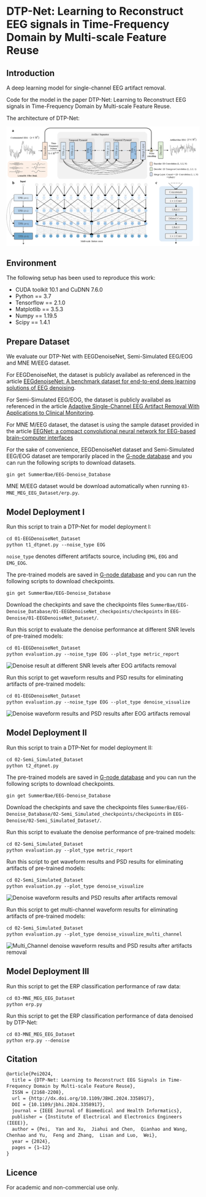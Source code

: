 # DTP-Net: Learning to Reconstruct EEG signals in Time-Frequency Domain by Multi-scale Feature Reuse

## Introduction
A deep learning model for single-channel EEG artifact removal.

Code for the model in the paper DTP-Net: Learning to Reconstruct EEG signals in Time-Frequency Domain by Multi-scale Feature Reuse.

The architecture of DTP-Net:

![DTP-Net Architecture](https://github.com/WilliamRo/EEG-Denoise/blob/main/figure/overview_architecture.png)

## Environment
The following setup has been used to reproduce this work:

* CUDA toolkit 10.1 and CuDNN 7.6.0
* Python == 3.7
* Tensorflow == 2.1.0
* Matplotlib == 3.5.3
* Numpy == 1.19.5
* Scipy == 1.4.1

## Prepare Dataset
We evaluate our DTP-Net with EEGDenoiseNet, Semi-Simulated EEG/EOG and MNE M/EEG dataset.

For EEGDenoiseNet, the dataset is publicly availabel as referenced in the article [EEGdenoiseNet: A benchmark dataset for end-to-end deep learning solutions of EEG denoising](https://github.com/ncclabsustech/EEGdenoiseNet).

For Semi-Simulated EEG/EOG, the dataset is publicly availabel as referenced in the article [Adaptive Single-Channel EEG Artifact Removal With Applications to Clinical Monitoring](https://github.com/holcman-lab/wavelet-quantile-normalization).

For MNE M/EEG dataset, the dataset is using the sample dataset provided in the article [EEGNet: a compact convolutional neural network for EEG-based brain–computer interfaces](https://github.com/vlawhern/arl-eegmodels)

For the sake of convenience, EEGDenoiseNet dataset and Semi-Simulated EEG/EOG dataset are temporarily placed in the [G-node database](https://gin.g-node.org/SummerBae/EEG-Denoise_Database) and you can run the following scripts to download datasets.
```
gin get SummerBae/EEG-Denoise_Database
```

MNE M/EEG dataset would be download automatically when running ```03-MNE_MEG_EEG_Dataset/erp.py```.

## Model Deployment I
Run this script to train a DTP-Net for model deployment I:
```
cd 01-EEGDenoiseNet_Dataset
python t1_dtpnet.py --noise_type EOG
```
```noise_type``` denotes different artifacts source, including ```EMG```, ```EOG``` and ```EMG_EOG```.

The pre-trained models are saved in [G-node database](https://gin.g-node.org/SummerBae/EEG-Denoise_Database/src/master/01-EEGDenoiseNet_checkpoints/checkpoints) and you can run the following scripts to download checkpoints.
```
gin get SummerBae/EEG-Denoise_Database
```
Download the checkpints and save the checkpoints files ```SummerBae/EEG-Denoise_Database/01-EEGDenoiseNet_checkpoints/checkpoints``` in ```EEG-Denoise/01-EEGDenoiseNet_Dataset/```.

Run this script to evaluate the denoise performance at different SNR levels of pre-trained models:
```
cd 01-EEGDenoiseNet_Dataset
python evaluation.py --noise_type EOG --plot_type metric_report
```
![Denoise result at different SNR levels after EOG artifacts removal](https://github.com/WilliamRo/EEG-Denoise/blob/main/figure/experiment_1.png)

Run this script to get waveform results and PSD results for eliminating artifacts of pre-trained models:
```
cd 01-EEGDenoiseNet_Dataset
python evaluation.py --noise_type EOG --plot_type denoise_visualize
```
![Denoise waveform results and PSD results after EOG artifacts removal](https://github.com/WilliamRo/EEG-Denoise/blob/main/figure/experiment_1_1.png)

## Model Deployment II
Run this script to train a DTP-Net for model deployment II:
```
cd 02-Semi_Simulated_Dataset
python t2_dtpnet.py
```
The pre-trained models are saved in [G-node database](https://gin.g-node.org/SummerBae/EEG-Denoise_Database/src/master/01-EEGDenoiseNet_checkpoints/checkpoints) and you can run the following scripts to download checkpoints.
```
gin get SummerBae/EEG-Denoise_Database
```
Download the checkpints and save the checkpoints files ```SummerBae/EEG-Denoise_Database/02-Semi_Simulated_checkpoints/checkpoints``` in ```EEG-Denoise/02-Semi_Simulated_Dataset/```.

Run this script to evaluate the denoise performance of pre-trained models:
```
cd 02-Semi_Simulated_Dataset
python evaluation.py --plot_type metric_report
```

Run this script to get waveform results and PSD results for eliminating artifacts of pre-trained models:
```
cd 02-Semi_Simulated_Dataset
python evaluation.py --plot_type denoise_visualize
```
![Denoise waveform results and PSD results after artifacts removal](https://github.com/WilliamRo/EEG-Denoise/blob/main/figure/experiment_2_1.png)

Run this script to get multi-channel waveform results for eliminating artifacts of pre-trained models:
```
cd 02-Semi_Simulated_Dataset
python evaluation.py --plot_type denoise_visualize_multi_channel 
```
![Multi_Channel denoise waveform results and PSD results after artifacts removal](https://github.com/WilliamRo/EEG-Denoise/blob/main/figure/experiment_2_2.png)

## Model Deployment III
Run this script to get the ERP classification performance of raw data:
```
cd 03-MNE_MEG_EEG_Dataset
python erp.py
```
Run this script to get the ERP classification performance of data denoised by DTP-Net:
```
cd 03-MNE_MEG_EEG_Dataset
python erp.py --denoise
```
## Citation
```
@article{Pei2024,
  title = {DTP-Net: Learning to Reconstruct EEG Signals in Time-Frequency Domain by Multi-scale Feature Reuse},
  ISSN = {2168-2208},
  url = {http://dx.doi.org/10.1109/JBHI.2024.3358917},
  DOI = {10.1109/jbhi.2024.3358917},
  journal = {IEEE Journal of Biomedical and Health Informatics},
  publisher = {Institute of Electrical and Electronics Engineers (IEEE)},
  author = {Pei,  Yan and Xu,  Jiahui and Chen,  Qianhao and Wang,  Chenhao and Yu,  Feng and Zhang,  Lisan and Luo,  Wei},
  year = {2024},
  pages = {1–12}
}
```
## Licence
For academic and non-commercial use only.